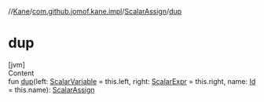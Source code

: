 //[Kane](../../index.md)/[com.github.jomof.kane.impl](../index.md)/[ScalarAssign](index.md)/[dup](dup.md)



# dup  
[jvm]  
Content  
fun [dup](dup.md)(left: [ScalarVariable](../-scalar-variable/index.md) = this.left, right: [ScalarExpr](../../com.github.jomof.kane/-scalar-expr/index.md) = this.right, name: [Id](../index.md#%5Bcom.github.jomof.kane.impl%2FId%2F%2F%2FPointingToDeclaration%2F%5D%2FClasslikes%2F-1691848896) = this.name): [ScalarAssign](index.md)  



